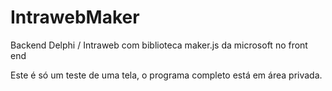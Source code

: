 # IntrawebMaker
Backend Delphi / Intraweb com biblioteca maker.js da microsoft no front end

Este é só um teste de uma tela, o programa completo está em área privada.

